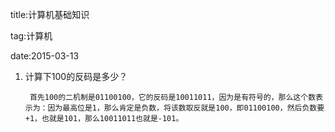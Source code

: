 title:计算机基础知识

tag:计算机

date:2015-03-13

1. 计算下100的反码是多少？
        
        首先100的二机制是01100100，它的反码是10011011，因为是有符号的，那么这个数表示为：因为最高位是1，那么肯定是负数，将该数取反就是100，即01100100，然后负数要+1，也就是101，那么10011011也就是-101。
